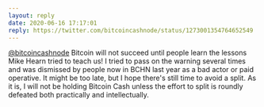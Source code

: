 ```yaml
---
layout: reply
date: 2020-06-16 17:17:01
reply: https://twitter.com/bitcoincashnode/status/1273001354764652549
---
```


[@bitcoincashnode](https://twitter.com/bitcoincashnode) 
Bitcoin will not succeed until people learn the lessons Mike Hearn tried to teach us! I tried to pass on the warning several times and was dismissed by people now in BCHN last year as a bad actor or paid operative. It might be too late, but I hope there's still time to avoid a split. As it is, I will not be holding Bitcoin Cash unless the effort to split is roundly defeated both practically and intellectually.
